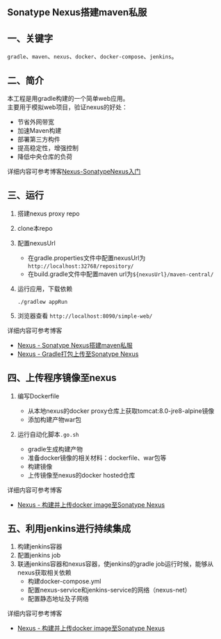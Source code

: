 Sonatype Nexus搭建maven私服
---
## 一、关键字
`gradle`、`maven`、`nexus`、`docker`、`docker-compose`、`jenkins`。

## 二、简介

本工程是用gradle构建的一个简单web应用。  
主要用于模拟web项目，验证nexus的好处：

* 节省外网带宽
* 加速Maven构建
* 部署第三方构件
* 提高稳定性，增强控制
* 降低中央仓库的负荷

详细内容可参考博客[Nexus-SonatypeNexus入门](http://zhangyuyu.github.io/2018/01/06/Nexus-SonatypeNexus%E5%85%A5%E9%97%A8/)

## 三、运行

1. 搭建nexus proxy repo

2. clone本repo 

3. 配置nexusUrl

    * 在gradle.properties文件中配置nexusUrl为`http://localhost:32768/repository/`
    * 在build.gradle文件中配置maven url为`${nexusUrl}/maven-central/`

4. 运行应用，下载依赖
    ```
    ./gradlew appRun
    ```  

5. 浏览器查看
`http://localhost:8090/simple-web/`

详细内容可参考博客
* [Nexus - Sonatype Nexus搭建maven私服](http://zhangyuyu.github.io/2018/01/07/Nexus-SonatypeNexus%E6%90%AD%E5%BB%BAmaven%E7%A7%81%E6%9C%8D/#more)
* [Nexus - Gradle打包上传至Sonatype Nexus](http://zhangyuyu.github.io/2018/01/08/Nexus-Gradle%E6%89%93%E5%8C%85%E4%B8%8A%E4%BC%A0%E8%87%B3SonatypeNexus/)

## 四、上传程序镜像至nexus

1. 编写Dockerfile
  
    * 从本地nexus的docker proxy仓库上获取tomcat:8.0-jre8-alpine镜像
    * 添加构建产物war包

2. 运行自动化脚本`.go.sh`

    * gradle生成构建产物
    * 准备docker镜像的相关材料：dockerfile、war包等
    * 构建镜像
    * 上传镜像至nexus的docker hosted仓库

详细内容可参考博客
* [Nexus - 构建并上传docker image至Sonatype Nexus](http://zhangyuyu.github.io/2018/01/09/Nexus-%E6%9E%84%E5%BB%BA%E5%B9%B6%E4%B8%8A%E4%BC%A0docker-image%E8%87%B3Sonatype-Nexus/)

## 五、利用jenkins进行持续集成

1. 构建jenkins容器
2. 配置jenkins job
3. 联通jenkins容器和nexus容器，使jenkins的gradle job运行时候，能够从nexus获取相关依赖
    * 构建docker-compose.yml
    * 配置nexus-service和jenkins-service的网络（nexus-net）
    * 配置静态地址及子网络

详细内容可参考博客
* [Nexus - 构建并上传docker image至Sonatype Nexus](http://zhangyuyu.github.io/2018/01/12/Nexus-%E6%9E%84%E5%BB%BAjenkins%E5%AE%B9%E5%99%A8%E3%80%81%E9%85%8D%E7%BD%AEgradle-job%E4%BB%8Enexus%E8%8E%B7%E5%8F%96%E4%BE%9D%E8%B5%96/)